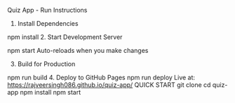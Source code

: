 Quiz App - Run Instructions
1. Install Dependencies
   
npm install
2. Start Development Server

npm start
Auto-reloads when you make changes

3. Build for Production

npm run build
4. Deploy to GitHub Pages
npm run deploy
Live at: https://rajveersingh086.github.io/quiz-app/
QUICK START 
git clone <your-repo-url>
cd quiz-app
npm install
npm start

